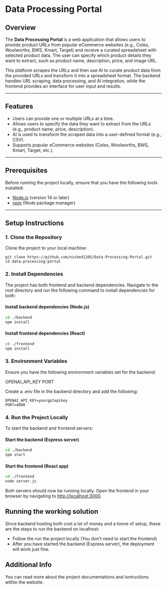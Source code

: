 # Data Processing Portal

## Overview

The **Data Processing Portal** is a web application that allows users to provide product URLs from popular eCommerce websites (e.g., Coles, Woolworths, BWS, Kmart, Target) and receive a curated spreadsheet with selected product data. The user can specify which product details they want to extract, such as product name, description, price, and image URL.

This platform scrapes the URLs and then use AI to curate product data from the provided URLs and transform it into a spreadsheet format. The backend handles URL scraping, data processing, and AI integration, while the frontend provides an interface for user input and results.

---

## Features

- Users can provide one or multiple URLs at a time.
- Allows users to specify the data they want to extract from the URLs (e.g., product name, price, description).
- AI is used to transform the scraped data into a user-defined format (e.g., CSV).
- Supports popular eCommerce websites (Coles, Woolworths, BWS, Kmart, Target, etc.).

---

## Prerequisites

Before running the project locally, ensure that you have the following tools installed:

- [Node.js](https://nodejs.org/) (version 14 or later)
- [npm](https://www.npmjs.com/) (Node package manager)

---

## Setup Instructions

### 1. Clone the Repository

Clone the project to your local machine:

```git
git clone https://github.com/nicked1205/Data-Processing-Portal.git
cd data-processing-portal
```

### 2. Install Dependencies

The project has both frontend and backend dependencies. Navigate to the root directory and run the following command to install dependencies for both:

#### Install backend dependencies (Node.js)

```bash
cd ./backend
npm install
```

#### Install frontend dependencies (React)

```bash
cd ./frontend
npm install
```

### 3. Environment Variables

Ensure you have the following environment variables set for the backend:

OPENAI_API_KEY
PORT

Create a .env file in the backend directory and add the following:

```env
OPENAI_API_KEY=yourgptapikey
PORT=4000
```

### 4. Run the Project Locally

To start the backend and frontend servers:

#### Start the backend (Express server)

```bash
cd ./backend
npm start
```

#### Start the frontend (React app)

```bash
cd ./frontend
node server.js
```

Both servers should now be running locally. Open the frontend in your browser by navigating to [http://localhost:3000](http://localhost:3000).

## Running the working solution

Since backend hosting both cost a lot of money and a tonne of setup, these are the steps to run the backend on localhost:

- Follow the run the project locally (You don't need to start the frontend)
- After you have started the backend (Express server), the deployment will work just fine.

## Additional Info

You can read more about the project documentations and isntructions within the website.
